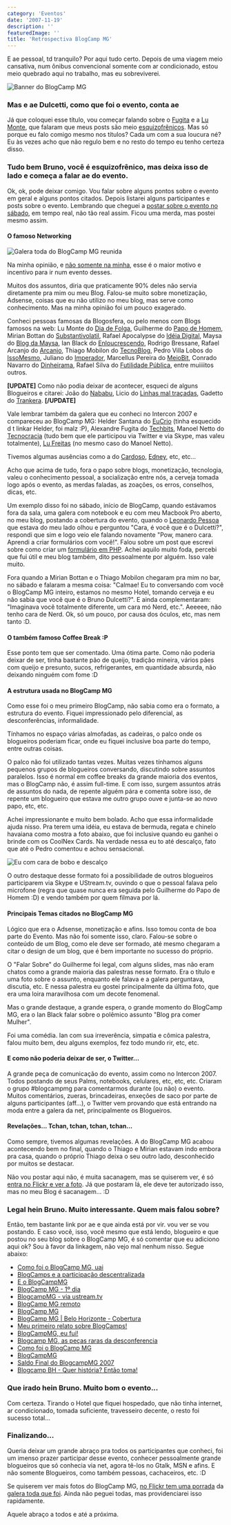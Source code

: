 ```yaml
---
category: 'Eventos'
date: '2007-11-19'
description: ''
featuredImage: ''
title: 'Retrospectiva BlogCamp MG'
---
```


E ae pessoal, td tranquilo? Por aqui tudo certo. Depois de uma viagem meio cansativa, num ônibus convencional somente com ar condicionado, estou meio quebrado aqui no trabalho, mas eu sobreviverei.

![Banner do BlogCamp MG](/assets/images/posts/banner-blogcamp-mg.jpg)

### Mas e ae Dulcetti, como que foi o evento, conta ae

Já que coloquei esse título, vou começar falando sobre o [Fugita](http://www.techbits.com.br/) e a [Lu Monte](http://diadefolga.com/), que falaram que meus posts são meio [esquizofrênicos](http://pt.wikipedia.org/wiki/Esquizofrenia). Mas só porque eu falo comigo mesmo nos títulos? Cada um com a sua loucura né? Eu às vezes acho que não regulo bem e no resto do tempo eu tenho certeza disso.

### Tudo bem Bruno, você é esquizofrênico, mas deixa isso de lado e começa a falar ae do evento.

Ok, ok, pode deixar comigo. Vou falar sobre alguns pontos sobre o evento em geral e alguns pontos citados. Depois listarei alguns participantes e posts sobre o evento. Lembrando que cheguei a [postar sobre o evento no sábado](/blogcamp-belo-horizonte-cobertura), em tempo real, não tão real assim. Ficou uma merda, mas postei mesmo assim.

#### O famoso Networking

![Galera toda do BlogCamp MG reunida](/assets/images/posts/2043831762_3334b935ba.jpg)

Na minha opinião, e [não somente na minha](http://www.techbits.com.br/2007/03/27/barcamp-o-verdadeiro-social-networking/), esse é o maior motivo e incentivo para ir num evento desses.

Muitos dos assuntos, diria que praticamente 90% deles não servia diretamente pra mim ou meu Blog. Falou-se muito sobre monetização, Adsense, coisas que eu não utilizo no meu blog, mas serve como conhecimento. Mas na minha opinião foi um pouco exagerado.

Conheci pessoas famosas da Blogosfera, ou pelo menos com Blogs famosos na web: Lu Monte do [Dia de Folga](http://diadefolga.com/), Guilherme do [Papo de Homem](http://papodehomem.com.br/), Mirian Bottan do [Substantivolatil](http://substantivolatil.com/), Rafael Apocalypse do [Idéia Digital](http://www.ideiadigital.org/), Maysa do [Blog da Maysa](http://www.maysadecastro.com.br/blog/), Ian Black do [Enloucrescendo](http://www.interney.net/blogs/enloucrescendo/), Rodrigo Bressane, Rafael Arcanjo do [Arcanjo](http://arcanjo.org/), Thiago Mobilon do [TecnoBlog](http://tecnoblog.net/), Pedro Villa Lobos do [IssoMesmo](http://issomesmo.com/), Juliano do [Imperador](http://imperador.org/), Marcellus Pereira do [MeioBit](http://www.meiobit.com/), Conrado Navarro do [Dinheirama](http://dinheirama.com/), Rafael Silva do [Futilidade Pública](http://futilidadepublica.semjuizo.com/), entre muiiiitos outros.

**\[UPDATE\]** Como não podia deixar de acontecer, esqueci de alguns Blogueiros e citarei: João do [Nababu](http://www.nababu.org/), Licio do [Linhas mal traçadas](http://blog.licio.eti.br/), Gadetto do [Trankera](http://www.trankera.org/blog/). **\[/UPDATE\]**

Vale lembrar também da galera que eu conheci no Intercon 2007 e compareceu ao BlogCamp MG: Helder Santana do [EuCrio](http://blog.eucrio.com/) (tinha esquecido d t linkar Helder, foi malz :P), Alexandre Fugita do [Techbits](http://www.techbits.com.br/), Manoel Netto do [Tecnocracia](http://tecnocracia.com.br/) (tudo bem que ele participou via Twitter e via Skype, mas valeu totalmente), [Lu Freitas](http://www.ladybugbrazil.com/) (no mesmo caso do Manoel Netto).

Tivemos algumas ausências como a do [Cardoso](http://www.contraditorium.com/), [Edney](http://www.interney.net/), etc, etc...

Acho que acima de tudo, fora o papo sobre blogs, monetização, tecnologia, valeu o conhecimento pessoal, a socialização entre nós, a cerveja tomada logo após o evento, as merdas faladas, as zoações, os erros, conselhos, dicas, etc.

Um exemplo disso foi no sábado, início de BlogCamp, quando estávamos fora da sala, uma galera com notebook e eu com meu Macbook Pro aberto, no meu blog, postando a cobertura do evento, quando o [Leonardo Pessoa](http://www.leonardopessoa.com/) que estava do meu lado olhou e perguntou "Cara, é você que é o Dulcetti?", respondi que sim e logo veio ele falando novamente "Pow, manero cara. Aprendi a criar formulários com você!". Falou sobre um post que escrevi sobre como criar um [formulário em PHP](/formulario-em-php.html). Achei aquilo muito foda, percebi que fui útil e meu blog também, dito pessoalmente por alguém. Isso vale muito.

Fora quando a Mirian Bottan e o Thiago Mobilon chegaram pra mim no bar, no sábado e falaram a mesma coisa: "Calmae! Eu to conversando com você o BlogCamp MG inteiro, estamos no mesmo Hotel, tomando cerveja e eu não sabia que você que é o Bruno Dulcetti?". E ainda complementaram: "Imaginava você totalmente diferente, um cara mó Nerd, etc.". Aeeeee, não tenho cara de Nerd. Ok, só um pouco, por causa dos óculos, etc, mas nem tanto :D.

#### O também famoso Coffee Break :P

Esse ponto tem que ser comentado. Uma ótima parte. Como não poderia deixar de ser, tinha bastante pão de queijo, tradição mineira, vários pães com queijo e presunto, sucos, refrigerantes, em quantidade absurda, não deixando ninguém com fome :D

#### A estrutura usada no BlogCamp MG

Como esse foi o meu primeiro BlogCamp, não sabia como era o formato, a estrutura do evento. Fiquei impressionado pelo diferencial, as desconferências, informalidade.

Tínhamos no espaço várias almofadas, as cadeiras, o palco onde os blogueiros poderiam ficar, onde eu fiquei inclusive boa parte do tempo, entre outras coisas.

O palco não foi utilizado tantas vezes. Muitas vezes tínhamos alguns pequenos grupos de blogueiros conversando, discutindo sobre assuntos paralelos. Isso é normal em coffee breaks da grande maioria dos eventos, mas o BlogCamp não, é assim full-time. E com isso, surgem assuntos atrás de assuntos do nada, de repente alguém pára e comenta sobre isso, de repente um blogueiro que estava me outro grupo ouve e junta-se ao novo papo, etc, etc.

Achei impressionante e muito bem bolado. Acho que essa informalidade ajuda nisso. Pra terem uma idéia, eu estava de bermuda, regata e chinelo havaiana como mostra a foto abaixo, que foi inclusive quando eu ganhei o brinde com os CoolNex Cards. Na verdade nessa eu to até descalço, fato que até o Pedro comentou e achou sensacional.

![Eu com cara de bobo e descalço](/assets/images/posts/2040907195_b3ad3d142c.jpg)

O outro destaque desse formato foi a possibilidade de outros blogueiros participarem via Skype e UStream.tv, ouvindo o que o pessoal falava pelo microfone (regra que quase nunca era seguida pelo Guilherme do Papo de Homem :D) e vendo também por quem filmava por lá.

#### Principais Temas citados no BlogCamp MG

Lógico que era o Adsense, monetização e afins. Isso tomou conta de boa parte do Evento. Mas não foi somente isso, claro. Falou-se sobre o conteúdo de um Blog, como ele deve ser formado, até mesmo chegaram a citar o design de um blog, que é bem importante no sucesso do próprio.

O "Falar Sobre" do Guilherme foi legal, com alguns slides, mas não eram chatos como a grande maioria das palestras nesse formato. Era o título e uma foto sobre o assunto, enquanto ele falava e a galera perguntava, discutia, etc. E nessa palestra eu gostei principalmente da última foto, que era uma loira maravilhosa com um decote fenomenal.

Mas o grande destaque, a grande espera, o grande momento do BlogCamp MG, era o Ian Black falar sobre o polêmico assunto "Blog pra comer Mulher".

Foi uma comédia. Ian com sua irreverência, simpatia e cômica palestra, falou muito bem, deu alguns exemplos, fez todo mundo rir, etc, etc.

#### E como não poderia deixar de ser, o Twitter...

A grande peça de comunicação do evento, assim como no Intercon 2007. Todos postando de seus Palms, notebooks, celulares, etc, etc, etc. Criaram o grupo #blogcampmg para comentarmos durante (ou não) o evento. Muitos comentários, zueras, brincadeiras, enxeções de saco por parte de alguns participantes (aff...), o Twitter vem provando que está entrando na moda entre a galera da net, principalmente os Blogueiros.

#### Revelações... Tchan, tchan, tchan, tchan...

Como sempre, tivemos algumas revelações. A do BlogCamp MG acabou acontecendo bem no final, quando o Thiago e Mirian estavam indo embora pra casa, quando o próprio Thiago deixa o seu outro lado, desconhecido por muitos se destacar.

Não vou postar aqui não, é muita sacanagem, mas se quiserem ver, é só [entra no Flickr e ver a foto](http://www.flickr.com/photos/rafacst/2044740776/). Já que postaram lá, ele deve ter autorizado isso, mas no meu Blog é sacanagem... :D

### Legal hein Bruno. Muito interessante. Quem mais falou sobre?

Então, tem bastante link por ae e que ainda está por vir. vou ver se vou postando. E caso você, isso, você mesmo que está lendo, blogueiro e que postou no seu blog sobre o BlogCamp MG, é só comentar que eu adiciono aqui ok? Sou à favor da linkagem, não vejo mal nenhum nisso. Segue abaixo:

- [Como foi o BlogCamp MG, uai](http://www.techbits.com.br/2007/11/18/como-foi-o-blogcamp-mg-uai/)
- [BlogCamps e a participação descentralizada](http://tecnocracia.com.br/arquivos/blogcamps-e-a-participacao-descentralizada)
- [E o BlogCampMG](http://www.maysadecastro.com.br/blog/2007/11/19/e-o-blogcampmg/)
- [BlogCamp MG - 1º dia](http://blog.eucrio.com/2007/11/17/blogcamp-mg-1%c2%ba-dia/)
- [BlogcampMG - via ustream.tv](http://www.ladybugbrazil.com/2007/11/17/blogcampmg-via-ustreamtv/)
- [BlogCamp MG remoto](http://meta.blog.br/blogcamp-mg-remoto/)
- [BlogCamp MG](http://www.leonardopessoa.com/2007/11/blogcamp-mg-2/)
- [BlogCamp MG | Belo Horizonte - Cobertura](/blogcamp-belo-horizonte-cobertura.html)
- [Meu primeiro relato sobre BlogCamps!](http://tecnoblog.net/archives/meu-primeiro-relato-sobre-blogcamps.php)
- [BlogCampMG, eu fui!](http://blog.licio.eti.br/2007/11/18/blogcampmg-eu-fui/)
- [Blogcamp MG, as peças raras da desconferencia](http://www.trankera.org/blog/2007/11/19/blogcamp-mg-as-pecas-raras-da-desconferencia/)
- [Como foi o BlogCamp MG](http://www.nababu.org/?p=1078)
- [BlogCampMG](http://www.ideiadigital.org/blogcampmg)
- [Saldo Final do BlogcampMG 2007](http://pvilla.com/saldo-final-do-blogcampmg-2007/)
- [Blogcamp BH - Quer história? Então toma!](http://substantivolatil.com/archives/blogcamp-bh-quer-historia-entao-toma.php)

### Que irado hein Bruno. Muito bom o evento...

Com certeza. Tirando o Hotel que fiquei hospedado, que não tinha internet, ar condicionado, tomada suficiente, travesseiro decente, o resto foi sucesso total...

### Finalizando...

Queria deixar um grande abraço pra todos os participantes que conheci, foi um imenso prazer participar desse evento, conhecer pessoalmente grande blogueiros que só conhecia via net, agora tê-los no Gtalk, MSN e afins. E não somente Blogueiros, como também pessoas, cachaceiros, etc. :D

Se quiserem ver mais fotos do BlogCamp MG, [no Flickr tem uma porrada](http://flickr.com/search/?q=blogcamp%20mg&w=all) da [galera toda que foi](http://flickr.com/search/?q=blogcampmg&w=all&s=int). Ainda não peguei todas, mas providenciarei isso rapidamente.

Aquele abraço a todos e até a próxima.
